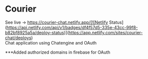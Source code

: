 # Courier  
See live -> https://courier-chat.netlify.app/[![Netlify Status](https://api.netlify.com/api/v1/badges/df4f57d5-335e-43cc-99f8-b82bf8925a5a/deploy-status)](https://app.netlify.com/sites/courier-chat/deploys)  
Chat application using Chatengine and OAuth  

***Added authorized domains in firebase for OAuth  


